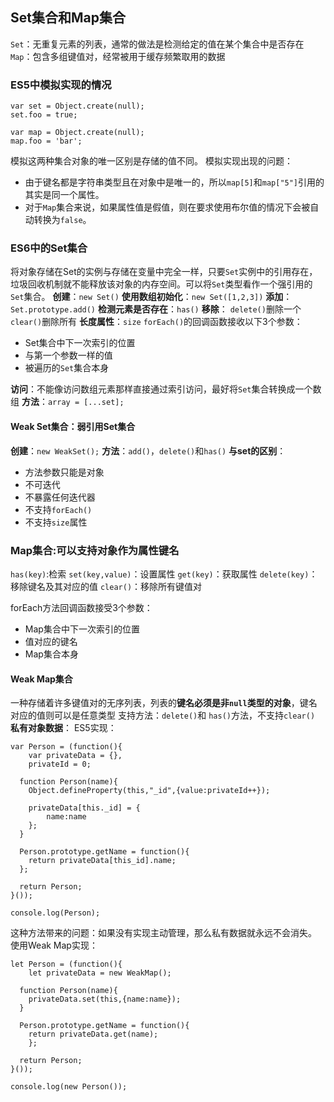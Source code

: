 ## Set集合和Map集合
`Set`：无重复元素的列表，通常的做法是检测给定的值在某个集合中是否存在
`Map`：包含多组键值对，经常被用于缓存频繁取用的数据
### ES5中模拟实现的情况
``` 
var set = Object.create(null);
set.foo = true;

var map = Object.create(null);
map.foo = 'bar';
```
模拟这两种集合对象的唯一区别是存储的值不同。
模拟实现出现的问题：

+ 由于键名都是字符串类型且在对象中是唯一的，所以`map[5]`和`map["5"]`引用的其实是同一个属性。
+ 对于`Map`集合来说，如果属性值是假值，则在要求使用布尔值的情况下会被自动转换为`false`。
### ES6中的Set集合
将对象存储在Set的实例与存储在变量中完全一样，只要`Set`实例中的引用存在，垃圾回收机制就不能释放该对象的内存空间。可以将`Set`类型看作一个强引用的`Set`集合。
**创建**：`new Set()`
**使用数组初始化**：`new Set([1,2,3])`
**添加**：`Set.prototype.add()`
**检测元素是否存在**：`has()`
**移除**：
  `delete()`删除一个
	`clear()`删除所有
**长度属性**：`size`
`forEach()`的回调函数接收以下3个参数：

+ Set集合中下一次索引的位置
+ 与第一个参数一样的值
+ 被遍历的`Set`集合本身

**访问**：不能像访问数组元素那样直接通过索引访问，最好将`Set`集合转换成一个数组
**方法**：`array = [...set];`
#### Weak Set集合：弱引用Set集合
**创建**：`new WeakSet();`
**方法**：`add()`，`delete()`和`has()`
**与set的区别**：

+ 方法参数只能是对象
+ 不可迭代
+ 不暴露任何迭代器
+ 不支持`forEach()` 
+ 不支持`size`属性
### Map集合:可以支持对象作为属性键名
`has(key)`:检索
`set(key,value)`：设置属性
`get(key)`：获取属性
`delete(key)`：移除键名及其对应的值
`clear()`：移除所有键值对

forEach方法回调函数接受3个参数：

+ Map集合中下一次索引的位置
+ 值对应的键名
+ Map集合本身
#### Weak Map集合
一种存储着许多键值对的无序列表，列表的**键名必须是非`null`类型的对象**，键名对应的值则可以是任意类型
支持方法：`delete()`和 `has()`方法，不支持`clear()`
**私有对象数据**：
ES5实现：
```
var Person = (function(){
	var privateData = {},
  	privateId = 0;
    
  function Person(name){
  	Object.defineProperty(this,"_id",{value:privateId++});
    
    privateData[this._id] = {
    	name:name
    };
  }
  
  Person.prototype.getName = function(){
  	return privateData[this_id].name;
  };
	
  return Person;
}());

console.log(Person);
```
这种方法带来的问题：如果没有实现主动管理，那么私有数据就永远不会消失。
使用Weak Map实现：
```
let Person = (function(){
	let privateData = new WeakMap();
    
  function Person(name){
  	privateData.set(this,{name:name});
  }
  
  Person.prototype.getName = function(){
  	return privateData.get(name);
	};
  
  return Person;
}());

console.log(new Person());
```

